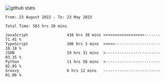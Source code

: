 
![github stats](https://github-readme-stats.vercel.app/api?username=realmahd1&show_icons=true&theme=codeSTACKr&hide_rank=true&count_private=true)

<!--START_SECTION:waka-->

```text
From: 23 August 2022 - To: 23 May 2023

Total Time: 583 hrs 28 mins

JavaScript                 416 hrs 38 mins >>>>>>>>>>>>>>>>>>-------   71.41 %
TypeScript                 106 hrs 3 mins  >>>>>--------------------   18.18 %
JSON                       19 hrs 31 mins  >------------------------   03.35 %
Python                     11 hrs 58 mins  >------------------------   02.05 %
Groovy                     6 hrs 12 mins   -------------------------   01.06 %
```

<!--END_SECTION:waka-->
